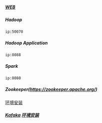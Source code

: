 
##### <a href="https://developer.mozilla.org/zh-CN/docs/Web">WEB</a>

##### Hadoop
```
ip:50070
```
##### Hadoop Application
```
ip:8088
```
##### Spark
```
ip:8080
```

##### Zookeeper(https://zookeeper.apache.org/)
<a target="_blank" href="https://note.youdao.com/ynoteshare1/index.html?id=40d2eb78cbed2e69890fa6edd911f102&type=notebook#/5AF11C787E6544E09C60175ACB8BCB3E">环境安装</a>


##### <a target="_blank" href="https://kafka.apache.org/">Kafaka</a> <a target="_blank" href="https://note.youdao.com/ynoteshare1/index.html?id=40d2eb78cbed2e69890fa6edd911f102&type=notebook#/50794958394B442C8E31C6D649ECA914">环境安装</a>


